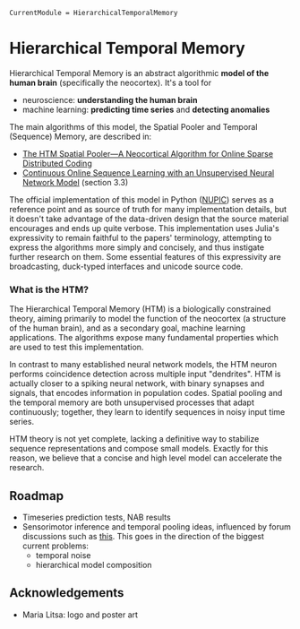 ```@meta
CurrentModule = HierarchicalTemporalMemory
```

# Hierarchical Temporal Memory

Hierarchical Temporal Memory is an abstract algorithmic **model of the human brain** (specifically the neocortex).
It's a tool for

- neuroscience: **understanding the human brain**
- machine learning: **predicting time series** and **detecting anomalies**

The main algorithms of this model, the Spatial Pooler and Temporal (Sequence) Memory, are described in:

- [The HTM Spatial Pooler—A Neocortical Algorithm for Online Sparse Distributed Coding](https://www.frontiersin.org/articles/10.3389/fncom.2017.00111/full)
- [Continuous Online Sequence Learning with an Unsupervised Neural Network Model](https://www.mitpressjournals.org/doi/10.1162/NECO_a_00893) (section 3.3)

The official implementation of this model in Python ([NUPIC](https://github.com/numenta/nupic)) serves as a reference point and as source of truth
for many implementation details, but it doesn't take advantage of the data-driven design that the
source material encourages and ends up quite verbose.
This implementation uses Julia's expressivity to remain faithful to the papers' terminology,
attempting to express the algorithms more simply and concisely, and thus instigate further research on them.
Some essential features of this expressivity are broadcasting, duck-typed interfaces and unicode source code.

### What is the HTM?

The Hierarchical Temporal Memory (HTM) is a biologically constrained theory,
aiming primarily to model the function of the neocortex (a structure of the human brain),
and as a secondary goal, machine learning applications.
The algorithms expose many fundamental properties which are used to test this implementation.

In contrast to many established neural network models, the HTM neuron performs coincidence detection across multiple input "dendrites".
HTM is actually closer to a spiking neural network, with binary synapses and signals, that encodes information in population codes.
Spatial pooling and the temporal memory are both unsupervised processes that adapt continuously; together, they learn to identify sequences in noisy input time series.

HTM theory is not yet complete, lacking a definitive way to stabilize sequence representations and compose small models. Exactly for this reason, we believe that a concise and high level model can accelerate the research.


## Roadmap

- Timeseries prediction tests, NAB results
- Sensorimotor inference and temporal pooling ideas, influenced by forum discussions such as [this](https://discourse.numenta.org/t/exploring-the-repeating-inputs-problem/5498/14). This goes in the direction of the biggest current problems:
  - temporal noise
  - hierarchical model composition

## Acknowledgements

- Maria Litsa: logo and poster art
